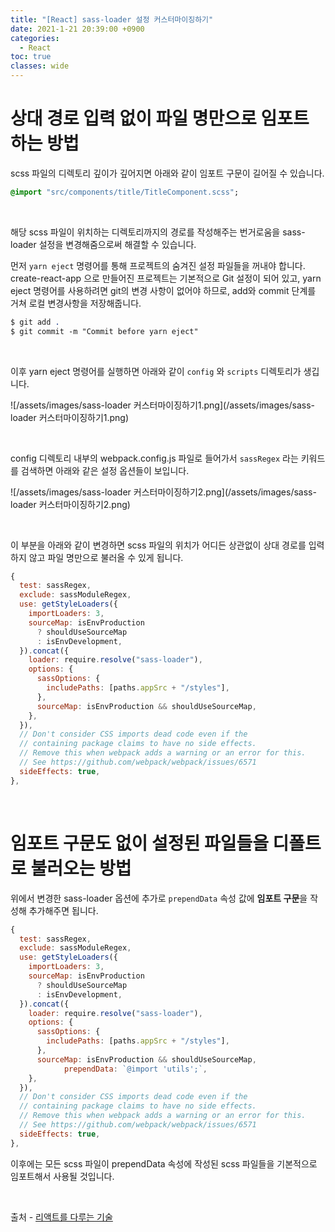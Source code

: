 ```yaml
---
title: "[React] sass-loader 설정 커스터마이징하기"
date: 2021-1-21 20:39:00 +0900
categories:
  - React
toc: true
classes: wide
---
```


# 상대 경로 입력 없이 파일 명만으로 임포트 하는 방법

scss 파일의 디렉토리 깊이가 깊어지면 아래와 같이 임포트 구문이 길어질 수 있습니다.

```sass
@import "src/components/title/TitleComponent.scss";
```

<br>

해당 scss 파일이 위치하는 디렉토리까지의 경로를 작성해주는 번거로움을 sass-loader 설정을 변경해줌으로써 해결할 수 있습니다.

먼저 `yarn eject` 명령어를 통해 프로젝트의 숨겨진 설정 파일들을 꺼내야 합니다. create-react-app 으로 만들어진 프로젝트는 기본적으로 Git 설정이 되어 있고, yarn eject 명령어를 사용하려면 git의 변경 사항이 없어야 하므로, add와 commit 단계를 거쳐 로컬 변경사항을 저장해줍니다.

```sass
$ git add .
$ git commit -m "Commit before yarn eject"
```

<br>

이후 yarn eject 명령어를 실행하면 아래와 같이 `config` 와 `scripts` 디렉토리가 생깁니다.

![/assets/images/sass-loader 커스터마이징하기1.png](/assets/images/sass-loader 커스터마이징하기1.png)

<br>

config 디렉토리 내부의 webpack.config.js 파일로 들어가서 `sassRegex` 라는 키워드를 검색하면 아래와 같은 설정 옵션들이 보입니다.

![/assets/images/sass-loader 커스터마이징하기2.png](/assets/images/sass-loader 커스터마이징하기2.png)

<br>

이 부분을 아래와 같이 변경하면 scss 파일의 위치가 어디든 상관없이 상대 경로를 입력하지 않고 파일 명만으로 불러올 수 있게 됩니다.

```javascript
{
  test: sassRegex,
  exclude: sassModuleRegex,
  use: getStyleLoaders({
    importLoaders: 3,
    sourceMap: isEnvProduction
      ? shouldUseSourceMap
      : isEnvDevelopment,
  }).concat({
    loader: require.resolve("sass-loader"),
    options: {
      sassOptions: {
        includePaths: [paths.appSrc + "/styles"],
      },
      sourceMap: isEnvProduction && shouldUseSourceMap,
    },
  }),
  // Don't consider CSS imports dead code even if the
  // containing package claims to have no side effects.
  // Remove this when webpack adds a warning or an error for this.
  // See https://github.com/webpack/webpack/issues/6571
  sideEffects: true,
},
```

<br>

# 임포트 구문도 없이 설정된 파일들을 디폴트로 불러오는 방법

위에서 변경한 sass-loader 옵션에 추가로 `prependData` 속성 값에 **임포트 구문**을 작성해 추가해주면 됩니다.

```js
{
  test: sassRegex,
  exclude: sassModuleRegex,
  use: getStyleLoaders({
    importLoaders: 3,
    sourceMap: isEnvProduction
      ? shouldUseSourceMap
      : isEnvDevelopment,
  }).concat({
    loader: require.resolve("sass-loader"),
    options: {
      sassOptions: {
        includePaths: [paths.appSrc + "/styles"],
      },
      sourceMap: isEnvProduction && shouldUseSourceMap,
			prependData: `@import 'utils';`,
    },
  }),
  // Don't consider CSS imports dead code even if the
  // containing package claims to have no side effects.
  // Remove this when webpack adds a warning or an error for this.
  // See https://github.com/webpack/webpack/issues/6571
  sideEffects: true,
},
```

이후에는 모든 scss 파일이 prependData 속성에 작성된 scss 파일들을 기본적으로 임포트해서 사용될 것입니다.

<br>

출처 - [리액트를 다루는 기술](http://www.kyobobook.co.kr/product/detailViewKor.laf?ejkGb=KOR&mallGb=KOR&barcode=9791160508796&orderClick=LEa&Kc=)
